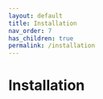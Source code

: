 ```yaml
---
layout: default
title: Installation
nav_order: 7
has_children: true
permalink: /installation
---
```


# [](#installation)Installation
